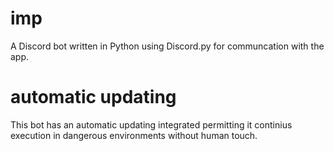 # imp
A Discord bot written in Python using Discord.py for communcation with the app.

# automatic updating
This bot has an automatic updating integrated permitting it continius execution in dangerous environments without human touch.

